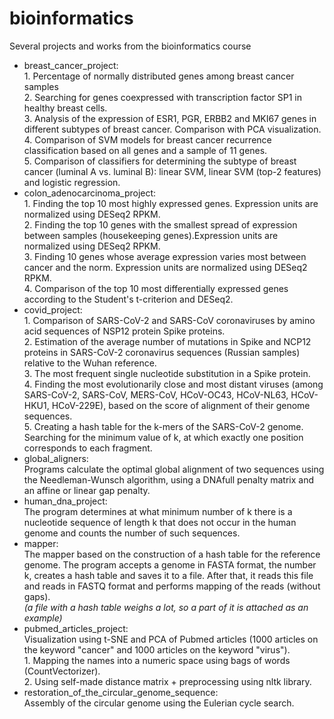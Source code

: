 # bioinformatics
Several projects and works from the bioinformatics course   
* breast_cancer_project:<br>1. Percentage of normally distributed genes among breast cancer samples<br>2. Searching for genes coexpressed with transcription factor SP1 in healthy breast cells.<br>3. Analysis of the expression of ESR1, PGR, ERBB2 and MKI67 genes in different subtypes of breast cancer. Comparison with PCA visualization.<br>4. Comparison of SVM models for breast cancer recurrence classification based on all genes and a sample of 11 genes.<br>5. Comparison of classifiers for determining the subtype of breast cancer (luminal A vs. luminal B): linear SVM, linear SVM (top-2 features) and logistic regression.
* colon_adenocarcinoma_project:<br>1. Finding the top 10 most highly expressed genes. Expression units are normalized using DESeq2 RPKM.<br>2. Finding the top 10 genes with the smallest spread of expression between samples (housekeeping genes).Expression units are normalized using DESeq2 RPKM.<br>3. Finding 10 genes whose average expression varies most between cancer and the norm. Expression units are normalized using DESeq2 RPKM.<br>4. Comparison of the top 10 most differentially expressed genes according to the Student's t-criterion and DESeq2.
* covid_project: <br>1. Comparison of SARS-CoV-2 and SARS-CoV coronaviruses by amino acid sequences of NSP12 protein Spike proteins.<br>2. Estimation of the average number of mutations in Spike and NCP12 proteins in SARS-CoV-2 coronavirus sequences (Russian samples) relative to the Wuhan reference.<br>3. The most frequent single nucleotide substitution in a Spike protein.<br>4. Finding the most evolutionarily close and most distant viruses (among SARS-CoV-2, SARS-CoV, MERS-CoV, HCoV-OC43, HCoV-NL63, HCoV-HKU1, HCoV-229E), based on the score of alignment of their genome sequences.<br>5. Creating a hash table for the k-mers of the SARS-CoV-2 genome. Searching for the minimum value of k, at which exactly one position corresponds to each fragment. <br>
* global_aligners: <br>Programs calculate the optimal global alignment of two sequences using the Needleman-Wunsch algorithm, using a DNAfull penalty matrix and an affine or linear gap penalty.
* human_dna_project: <br>The program determines at what minimum number of k there is a nucleotide sequence of length k that does not occur in the human genome and counts the number of such sequences.
* mapper: <br>The mapper based on the construction of a hash table for the reference genome. The program accepts a genome in FASTA format, the number k, creates a hash table and saves it to a file. After that, it reads this file and reads in FASTQ format and performs mapping of the reads (without gaps).<br>
*(a file with a hash table weighs a lot, so a part of it is attached as an example)*
* pubmed_articles_project:<br>Visualization using t-SNE and PCA of Pubmed articles (1000 articles on the keyword "cancer" and 1000 articles on the keyword "virus").<br>1. Mapping the names into a numeric space using bags of words (CountVectorizer). <br>2. Using self-made distance matrix + preprocessing using nltk library.
* restoration_of_the_circular_genome_sequence: <br>Assembly of the circular genome using the Eulerian cycle search.

